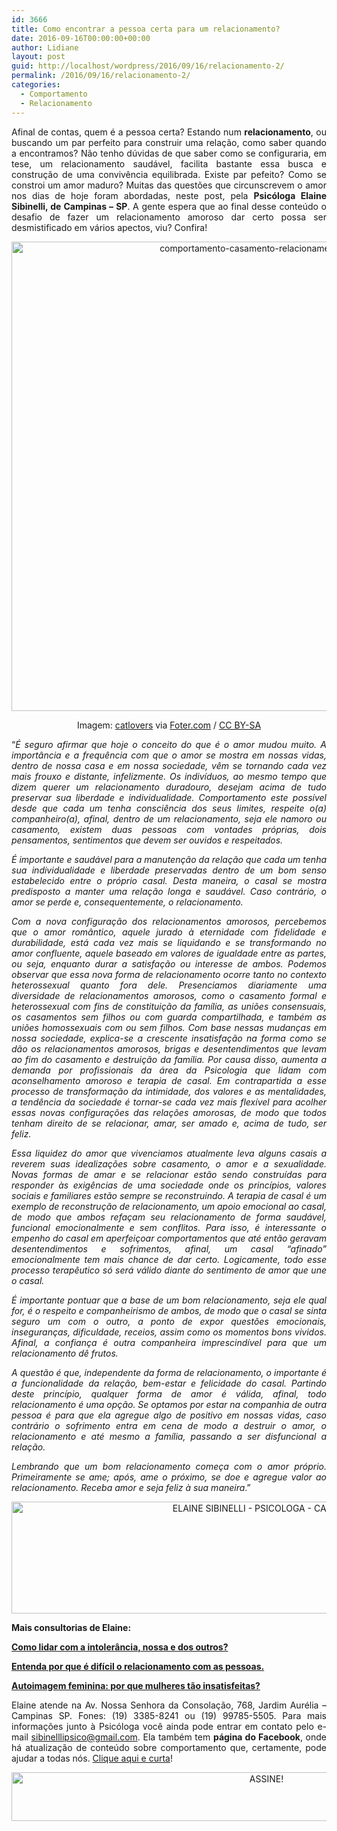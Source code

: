 ```yaml
---
id: 3666
title: Como encontrar a pessoa certa para um relacionamento?
date: 2016-09-16T00:00:00+00:00
author: Lidiane
layout: post
guid: http://localhost/wordpress/2016/09/16/relacionamento-2/
permalink: /2016/09/16/relacionamento-2/
categories:
  - Comportamento
  - Relacionamento
---
```

<p align="justify">
  Afinal de contas, quem é a pessoa certa? Estando num <strong>relacionamento</strong>, ou buscando um par perfeito para construir uma relação, como saber quando a encontramos? Não tenho dúvidas de que saber como se configuraria, em tese, um relacionamento saudável, facilita bastante essa busca e construção de uma convivência equilibrada. Existe par pefeito? Como se constroi um amor maduro? Muitas das questões que circunscrevem o amor nos dias de hoje foram abordadas, neste post, pela <strong>Psicóloga Elaine Sibinelli, de Campinas – SP</strong>. A gente espera que ao final desse conteúdo o desafio de fazer um relacionamento amoroso dar certo possa ser desmistificado em vários apectos, viu? Confira!
</p>

<p align="center">
  <img class="alignnone size-full wp-image-12943" src="http://www.trololodemulher.com.br/blog/wp-content/uploads/2016/09/COMPORTAMENTO-CASAMENTO-RELACIONAMENTO.jpg" alt="comportamento-casamento-relacionamento" width="751" height="751" />
</p>

<p align="center">
  Imagem: <a href="http://www.flickr.com/photos/90389546@N00/" target="_blank">catlovers</a> via <a href="http://foter.com/" target="_blank">Foter.com</a> / <a href="http://creativecommons.org/licenses/by-sa/2.0/" target="_blank">CC BY-SA</a>
</p>

<p align="justify">
  “<em>É seguro afirmar que hoje o conceito do que é o amor mudou muito. A importância e a frequência com que o amor se mostra em nossas vidas, dentro de nossa casa e em nossa sociedade, vêm se tornando cada vez mais frouxo e distante, infelizmente. Os indivíduos, ao mesmo tempo que dizem querer um relacionamento duradouro, desejam acima de tudo preservar sua liberdade e individualidade. Comportamento este possível desde que cada um tenha consciência dos seus limites, respeite o(a) companheiro(a), afinal, dentro de um relacionamento, seja ele namoro ou casamento, existem duas pessoas com vontades próprias, dois pensamentos, sentimentos que devem ser ouvidos e respeitados. </em>
</p>

<p align="justify">
  <em>É importante e saudável para a manutenção da relação que cada um tenha sua individualidade e liberdade preservadas dentro de um bom senso estabelecido entre o próprio casal. Desta maneira, o casal se mostra predisposto a manter uma relação longa e saudável. Caso contrário, o amor se perde e, consequentemente, o relacionamento.</em>
</p>

<p align="justify">
  <em>Com a nova configuração dos relacionamentos amorosos, percebemos que o amor romântico, aquele jurado à eternidade com fidelidade e durabilidade, está cada vez mais se liquidando e se transformando no amor confluente, aquele baseado em valores de igualdade entre as partes, ou seja, enquanto durar a satisfação ou interesse de ambos. Podemos observar que essa nova forma de relacionamento ocorre tanto no contexto heterossexual quanto fora dele. Presenciamos diariamente uma diversidade de relacionamentos amorosos, como o casamento formal e heterossexual com fins de constituição da família, as uniões consensuais, os casamentos sem filhos ou com guarda compartilhada, e também as uniões homossexuais com ou sem filhos. Com base nessas mudanças em nossa sociedade, explica-se a crescente insatisfação na forma como se dão os relacionamentos amorosos, brigas e desentendimentos que levam ao fim do casamento e destruição da família. Por causa disso, aumenta a demanda por profissionais da área da Psicologia que lidam com aconselhamento amoroso e terapia de casal. Em contrapartida a esse processo de transformação da intimidade, dos valores e as mentalidades, a tendência da sociedade é tornar-se cada vez mais flexível para acolher essas novas configurações das relações amorosas, de modo que todos tenham direito de se relacionar, amar, ser amado e, acima de tudo, ser feliz.</em>
</p>

<p align="justify">
  <em>Essa liquidez do amor que vivenciamos atualmente leva alguns casais a reverem suas idealizações sobre casamento, o amor e a sexualidade. Novas formas de amar e se relacionar estão sendo construídas para responder às exigências de uma sociedade onde os princípios, valores sociais e familiares estão sempre se reconstruindo. A terapia de casal é um exemplo de reconstrução de relacionamento, um apoio emocional ao casal, de modo que ambos refaçam seu relacionamento de forma saudável, funcional emocionalmente e sem conflitos. Para isso, é interessante o empenho do casal em aperfeiçoar comportamentos que até então geravam desentendimentos e sofrimentos, afinal, um casal “afinado” emocionalmente tem mais chance de dar certo. Logicamente, todo esse processo terapêutico só será válido diante do sentimento de amor que une o casal.</em>
</p>

<p align="justify">
  <em>É importante pontuar que a base de um bom relacionamento, seja ele qual for, é o respeito e companheirismo de ambos, de modo que o casal se sinta seguro um com o outro, a ponto de expor questões emocionais, inseguranças, dificuldade, receios, assim como os momentos bons vividos. Afinal, a confiança é outra companheira imprescindível para que um relacionamento dê frutos.</em>
</p>

<p align="justify">
  <em>A questão é que, independente da forma de relacionamento, o importante é a funcionalidade da relação, bem-estar e felicidade do casal. Partindo deste princípio, qualquer forma de amor é válida, afinal, todo relacionamento é uma opção. Se optamos por estar na companhia de outra pessoa é para que ela agregue algo de positivo em nossas vidas, caso contrário o sofrimento entra em cena de modo a destruir o amor, o relacionamento e até mesmo a família, passando a ser disfuncional a relação.</em>
</p>

<p align="justify">
  <em>Lembrando que um bom relacionamento começa com o amor próprio. Primeiramente se ame; após, ame o próximo, se doe e agregue valor ao relacionamento. Receba amor e seja feliz à sua maneira</em>.”
</p>

<p align="center">
  <img class="alignnone size-full wp-image-12109" src="http://www.trololodemulher.com.br/blog/wp-content/uploads/2016/03/ELAINE-SIBINELLI-PSICOLOGA-CAMPINAS.jpg" alt="ELAINE SIBINELLI - PSICOLOGA - CAMPINAS" width="800" height="179" />
</p>

<p align="justify">
  <strong>Mais consultorias de Elaine:</strong>
</p>

<p align="justify">
  <a href="http://www.trololodemulher.com.br/2016/08/12/intolerancia/" target="_blank"><strong>Como lidar com a intolerância, nossa e dos outros?</strong></a>
</p>

<p align="justify">
  <a href="http://www.trololodemulher.com.br/2016/05/13/relacionamento-com-as-pessoas/" target="_blank"><strong>Entenda por que é difícil o relacionamento com as pessoas.</strong></a>
</p>

<p align="justify">
  <a href="http://www.trololodemulher.com.br/2016/03/11/autoimagem-feminina/" target="_blank"><strong>Autoimagem feminina: por que mulheres tão insatisfeitas?</strong></a>
</p>

<p align="justify">
  Elaine atende na Av. Nossa Senhora da Consolação, 768, Jardim Aurélia – Campinas SP. Fones: (19) 3385-8241 ou (19) 99785-5505. Para mais informações junto à Psicóloga você ainda pode entrar em contato pelo e-mail <a href="mailto:sibinelllipsico@gmail.com">sibinelllipsico@gmail.com</a>. Ela também tem <strong>página do Facebook</strong>, onde há atualização de conteúdo sobre comportamento que, certamente, pode ajudar a todas nós. <a href="https://www.facebook.com/ElaineSibinelliPsicologaClinica/timeline" target="_blank">Clique aqui e curta</a>!
</p>

<p align="center">
  <a href="http://feedburner.google.com/fb/a/mailverify?uri=blogBichaFemea&loc=en_US" target="_blank"><img class="alignnone size-full wp-image-10439" src="http://www.trololodemulher.com.br/blog/wp-content/uploads/2014/09/ASSINE.png" alt="ASSINE!" width="800" height="78" /></a>
</p>

<p align="justify">
